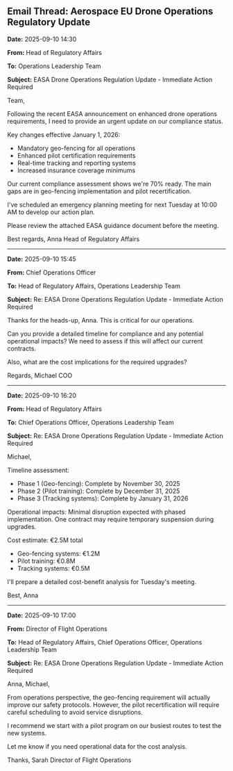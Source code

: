 ## Email Thread: Aerospace EU Drone Operations Regulatory Update

**Date:** 2025-09-10 14:30

**From:** Head of Regulatory Affairs

**To:** Operations Leadership Team

**Subject:** EASA Drone Operations Regulation Update - Immediate Action Required

Team,

Following the recent EASA announcement on enhanced drone operations requirements, I need to provide an urgent update on our compliance status.

Key changes effective January 1, 2026:
- Mandatory geo-fencing for all operations
- Enhanced pilot certification requirements
- Real-time tracking and reporting systems
- Increased insurance coverage minimums

Our current compliance assessment shows we're 70% ready. The main gaps are in geo-fencing implementation and pilot recertification.

I've scheduled an emergency planning meeting for next Tuesday at 10:00 AM to develop our action plan.

Please review the attached EASA guidance document before the meeting.

Best regards,
Anna
Head of Regulatory Affairs

---

**Date:** 2025-09-10 15:45

**From:** Chief Operations Officer

**To:** Head of Regulatory Affairs, Operations Leadership Team

**Subject:** Re: EASA Drone Operations Regulation Update - Immediate Action Required

Thanks for the heads-up, Anna. This is critical for our operations.

Can you provide a detailed timeline for compliance and any potential operational impacts? We need to assess if this will affect our current contracts.

Also, what are the cost implications for the required upgrades?

Regards,
Michael
COO

---

**Date:** 2025-09-10 16:20

**From:** Head of Regulatory Affairs

**To:** Chief Operations Officer, Operations Leadership Team

**Subject:** Re: EASA Drone Operations Regulation Update - Immediate Action Required

Michael,

Timeline assessment:
- Phase 1 (Geo-fencing): Complete by November 30, 2025
- Phase 2 (Pilot training): Complete by December 31, 2025
- Phase 3 (Tracking systems): Complete by January 31, 2026

Operational impacts: Minimal disruption expected with phased implementation. One contract may require temporary suspension during upgrades.

Cost estimate: €2.5M total
- Geo-fencing systems: €1.2M
- Pilot training: €0.8M
- Tracking systems: €0.5M

I'll prepare a detailed cost-benefit analysis for Tuesday's meeting.

Best,
Anna

---

**Date:** 2025-09-10 17:00

**From:** Director of Flight Operations

**To:** Head of Regulatory Affairs, Chief Operations Officer, Operations Leadership Team

**Subject:** Re: EASA Drone Operations Regulation Update - Immediate Action Required

Anna, Michael,

From operations perspective, the geo-fencing requirement will actually improve our safety protocols. However, the pilot recertification will require careful scheduling to avoid service disruptions.

I recommend we start with a pilot program on our busiest routes to test the new systems.

Let me know if you need operational data for the cost analysis.

Thanks,
Sarah
Director of Flight Operations
